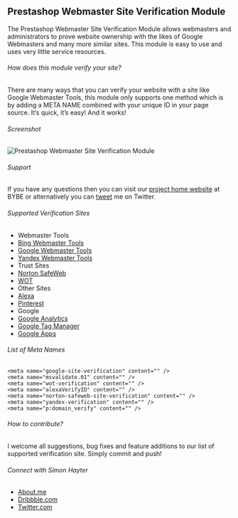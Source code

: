 ## Prestashop Webmaster Site Verification Module
The Prestashop Webmaster Site Verification Module allows webmasters and administrators to prove website ownership with the likes of Google Webmasters and many more similar sites. This module is easy to use and uses very little service resources.

###### How does this module verify your site?
There are many ways that you can verify your website with a site like Google Webmaster Tools, this module only supports one method which is by adding a META NAME combined with your unique ID in your page source.  It’s quick, it’s easy! And it works!

###### Screenshot 
![Prestashop Webmaster Site Verification Module](https://www.bybe.net/files/webmaster-site-verification-module-for-prestashop.png)

###### Support
If you have any questions then you can visit our [project home website](https://www.bybe.net/prestashop-webmaster-site-verification/) at BYBE or alternatively you can [tweet](https://twitter.com/simonhayteruk) me on Twitter. 

###### Supported Verification Sites
- Webmaster Tools
 - [Bing Webmaster Tools](http://www.bing.com/webmaster/help/how-to-verify-ownership-of-your-site-afcfefc6)
 - [Google Webmaster Tools](https://support.google.com/webmasters/answer/35659?vid=1-635750926115294249-375142463137913805)
 - [Yandex Webmaster Tools](https://yandex.com/support/webmaster/service/rights.xml)
- Trust Sites
 - [Norton SafeWeb](https://safeweb.norton.com/help/site_owners)
 - [WOT](https://www.mywot.com/wiki/Verify_your_website) 
- Other Sites
 - [Alexa](http://www.alexa.com/siteowners/claim)
 - [Pinterest](https://help.pinterest.com/en/articles/confirm-your-website)
- Google
 - [Google Analytics](https://support.google.com/webmasters/answer/35659?vid=1-635750926115294249-375142463137913805)
 - [Google Tag Manager](https://support.google.com/webmasters/answer/35659?vid=1-635750926115294249-375142463137913805)
 - [Google Apps](https://support.google.com/webmasters/answer/35659?vid=1-635750926115294249-375142463137913805)

###### List of Meta Names 
```
<meta name="google-site-verification" content="" />
<meta name="msvalidate.01" content="" />
<meta name="wot-verification" content="" />
<meta name="alexaVerifyID" content="" />
<meta name="norton-safeweb-site-verification" content="" />
<meta name="yandex-verification" content="" />
<meta name="p:domain_verify" content="" />
```

###### How to contribute?
I welcome all suggestions, bug fixes and feature additions to our list of supported verification site. Simply commit and push! 

###### Connect with Simon Hayter

- [About.me](https://about.me/simonhayter)
- [Dribbble.com](https://dribbble.com/simonhayter)
- [Twitter.com](https://twitter.com/simonhayteruk)